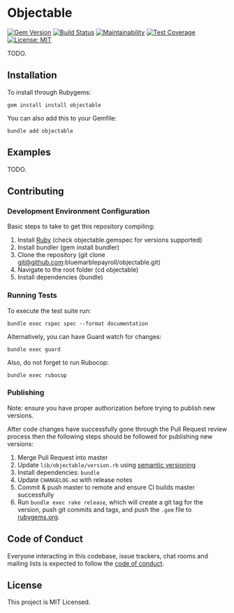 # Objectable

[![Gem Version](https://badge.fury.io/rb/objectable.svg)](https://badge.fury.io/rb/objectable) [![Build Status](https://travis-ci.org/bluemarblepayroll/objectable.svg?branch=master)](https://travis-ci.org/bluemarblepayroll/objectable) [![Maintainability](https://api.codeclimate.com/v1/badges/047c45ae0016941706e1/maintainability)](https://codeclimate.com/github/bluemarblepayroll/objectable/maintainability) [![Test Coverage](https://api.codeclimate.com/v1/badges/047c45ae0016941706e1/test_coverage)](https://codeclimate.com/github/bluemarblepayroll/objectable/test_coverage) [![License: MIT](https://img.shields.io/badge/License-MIT-yellow.svg)](https://opensource.org/licenses/MIT)

TODO.

## Installation

To install through Rubygems:

````
gem install install objectable
````

You can also add this to your Gemfile:

````
bundle add objectable
````

## Examples

TODO.

## Contributing

### Development Environment Configuration

Basic steps to take to get this repository compiling:

1. Install [Ruby](https://www.ruby-lang.org/en/documentation/installation) (check objectable.gemspec for versions supported)
2. Install bundler (gem install bundler)
3. Clone the repository (git clone git@github.com:bluemarblepayroll/objectable.git)
4. Navigate to the root folder (cd objectable)
5. Install dependencies (bundle)

### Running Tests

To execute the test suite run:

````
bundle exec rspec spec --format documentation
````

Alternatively, you can have Guard watch for changes:

````
bundle exec guard
````

Also, do not forget to run Rubocop:

````
bundle exec rubocop
````

### Publishing

Note: ensure you have proper authorization before trying to publish new versions.

After code changes have successfully gone through the Pull Request review process then the following steps should be followed for publishing new versions:

1. Merge Pull Request into master
2. Update ```lib/objectable/version.rb``` using [semantic versioning](https://semver.org)
3. Install dependencies: ```bundle```
4. Update ```CHANGELOG.md``` with release notes
5. Commit & push master to remote and ensure CI builds master successfully
6. Run `bundle exec rake release`, which will create a git tag for the version, push git commits and tags, and push the `.gem` file to [rubygems.org](https://rubygems.org).

## Code of Conduct

Everyone interacting in this codebase, issue trackers, chat rooms and mailing lists is expected to follow the [code of conduct](https://github.com/bluemarblepayroll/objectable/blob/master/CODE_OF_CONDUCT.md).

## License

This project is MIT Licensed.
